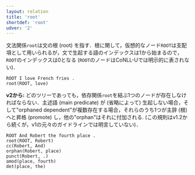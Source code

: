 ```yaml
---
layout: relation
title: 'root'
shortdef: 'root'
udver: '2'
---
```


文法関係`root`は文の根 (root) を指す．根に関して，仮想的なノード`ROOT`は支配項として用いられるが，文で生起する語のインデックスは1から始まるので，`ROOT`のインデックスは0となる (`ROOT`のノードはCoNLL-Uでは明示的に表されない)．

~~~ sdparse
ROOT I love French fries .
root(ROOT, love)
~~~

**v2から:** どのツリーであっても，依存関係`root`を結ぶ1つのノードが存在しなければならない．主述語 (main predicate) が (省略によって) 生起しない場合，そして"orphaned dependent"が複数存在する場合，それらのうち1つが主辞 (根) へと昇格 (promote) し，他の"orphan"はそれに付加される. (この規則はv1.2から続くが，v1の元々のガイドラインでは明言していない)．

~~~ sdparse
ROOT And Robert the fourth place .
root(ROOT, Robert)
cc(Robert, And)
orphan(Robert, place)
punct(Robert, .)
amod(place, fourth)
det(place, the)
~~~
